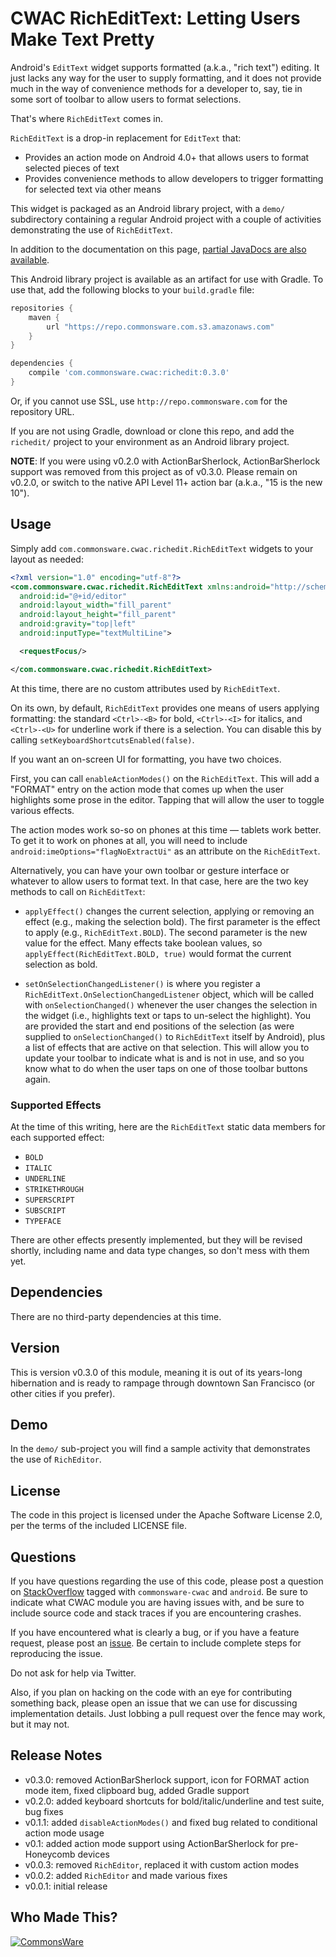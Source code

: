 CWAC RichEditText: Letting Users Make Text Pretty
=================================================

Android's `EditText` widget supports formatted (a.k.a.,
"rich text") editing. It just lacks any way for the user
to supply formatting, and it does not provide much in the
way of convenience methods for a developer to, say, tie
in some sort of toolbar to allow users to format selections.

That's where `RichEditText` comes in.

`RichEditText` is a drop-in replacement for `EditText` that:

- Provides an action mode on Android 4.0+ that allows
users to format selected pieces of text
- Provides convenience methods to allow developers to 
trigger formatting for selected text via other means

This widget is packaged as an Android library project, with
a `demo/` subdirectory containing a regular Android project
with a couple of activities demonstrating the use of
`RichEditText`.

In addition to the documentation on this page,
[partial JavaDocs are also available](http://javadocs.commonsware.com/cwac/richedit/index.html).

This Android library project is available as an artifact for use
with Gradle. To use that, add the following
blocks to your `build.gradle` file:

```groovy
repositories {
    maven {
        url "https://repo.commonsware.com.s3.amazonaws.com"
    }
}

dependencies {
    compile 'com.commonsware.cwac:richedit:0.3.0'
}
```

Or, if you cannot use SSL, use `http://repo.commonsware.com` for the repository
URL.

If you are not using Gradle, download or clone this repo, and add the `richedit/`
project to your environment as an Android library project.

**NOTE**: If you were using v0.2.0 with ActionBarSherlock, ActionBarSherlock
support was removed from this project as of v0.3.0. Please remain on v0.2.0,
or switch to the native API Level 11+ action bar (a.k.a., "15 is the new 10").

Usage
-----
Simply add `com.commonsware.cwac.richedit.RichEditText`
widgets to your layout as needed:

```xml
<?xml version="1.0" encoding="utf-8"?>
<com.commonsware.cwac.richedit.RichEditText xmlns:android="http://schemas.android.com/apk/res/android"
  android:id="@+id/editor"
  android:layout_width="fill_parent"
  android:layout_height="fill_parent"
  android:gravity="top|left"
  android:inputType="textMultiLine">

  <requestFocus/>

</com.commonsware.cwac.richedit.RichEditText>
```

At this time, there are no custom attributes used by
`RichEditText`.

On its own, by default, `RichEditText` provides one means of users
applying formatting: the standard `<Ctrl>-<B>` for bold,
`<Ctrl>-<I>` for italics, and `<Ctrl>-<U>` for underline work if there
is a selection. You can disable this by calling
`setKeyboardShortcutsEnabled(false)`.

If you want an on-screen UI for formatting, you have two choices.

First, you can call
`enableActionModes()` on the `RichEditText`. This will add a "FORMAT"
entry on the action mode that comes up when the user highlights some
prose in the editor. Tapping that will allow the user to toggle various
effects. 

The action modes work so-so on phones at this time &mdash;
tablets work better. To get it to work on phones at all, you will need
to include `android:imeOptions="flagNoExtractUi"` as an attribute on the
`RichEditText`.

Alternatively, you can have
your own toolbar or gesture interface or
whatever to allow users to format text. In that case, here are the two key
methods to call on `RichEditText`:

- `applyEffect()` changes the current selection, applying
or removing an effect (e.g., making the selection bold). The
first parameter is the effect to apply (e.g., `RichEditText.BOLD`).
The second parameter is the new value for the effect. Many
effects take boolean values, so `applyEffect(RichEditText.BOLD, true)`
would format the current selection as bold.

- `setOnSelectionChangedListener()` is where you register a
`RichEditText.OnSelectionChangedListener` object, which will
be called with `onSelectionChanged()` whenever the user changes
the selection in the widget (i.e., highlights text or taps
to un-select the highlight). You are provided the start and
end positions of the selection (as were supplied to `onSelectionChanged()`
to `RichEditText` itself by Android), plus a list of effects
that are active on that selection. This will allow you to 
update your toolbar to indicate what is and is not in use,
and so you know what to do when the user taps on one of
those toolbar buttons again.

### Supported Effects

At the time of this writing, here are the `RichEditText`
static data members for each supported effect:

- `BOLD`
- `ITALIC`
- `UNDERLINE`
- `STRIKETHROUGH`
- `SUPERSCRIPT`
- `SUBSCRIPT`
- `TYPEFACE`

There are other effects presently implemented, but they
will be revised shortly, including name and data type
changes, so don't mess with them yet.

Dependencies
------------
There are no third-party dependencies at this time.

Version
-------
This is version v0.3.0 of this module, meaning it is out of its years-long
hibernation and is ready to rampage through downtown San Francisco (or other
cities if you prefer).

Demo
----
In the `demo/` sub-project you will find
a sample activity that demonstrates the use of `RichEditor`.

License
-------
The code in this project is licensed under the Apache
Software License 2.0, per the terms of the included LICENSE
file.

Questions
---------
If you have questions regarding the use of this code, please post a question
on [StackOverflow](http://stackoverflow.com/questions/ask) tagged with `commonsware-cwac`
and `android`. Be sure to indicate
what CWAC module you are having issues with, and be sure to include source code 
and stack traces if you are encountering crashes.

If you have encountered what is clearly a bug, or if you have a feature request,
please post an [issue](https://github.com/commonsguy/cwac-richedit/issues).
Be certain to include complete steps for reproducing the issue.

Do not ask for help via Twitter.

Also, if you plan on hacking
on the code with an eye for contributing something back,
please open an issue that we can use for discussing
implementation details. Just lobbing a pull request over
the fence may work, but it may not.

Release Notes
-------------
- v0.3.0: removed ActionBarSherlock support, icon for FORMAT action mode item, fixed clipboard bug, added Gradle support
- v0.2.0: added keyboard shortcuts for bold/italic/underline and test suite, bug fixes
- v0.1.1: added `disableActionModes()` and fixed bug related to conditional action mode usage
- v0.1: added action mode support using ActionBarSherlock for pre-Honeycomb devices
- v0.0.3: removed `RichEditor`, replaced it with custom action modes
- v0.0.2: added `RichEditor` and made various fixes
- v0.0.1: initial release

Who Made This?
--------------
<a href="http://commonsware.com">![CommonsWare](http://commonsware.com/images/logo.png)</a>

